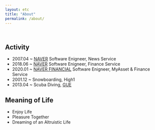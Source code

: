 ```yaml
---
layout: etc
title: "About"
permalink: /about/
---
```

<center><img src="{{ '/assets/lion.jpg' | prepend: site.baseurl }}" alt="" style="margin-top:15px"></center>
<p class="intro"></p>
<h2>Activity</h2>
<ul>
  <li>2007.04 ~ <a href="https://www.navercorp.com" target="_blank">NAVER</a> Software Enigneer, News Service</li>
  <li>2018.06 ~ <a href="https://www.navercorp.com" target="_blank">NAVER</a> Software Enigneer, Finance Service</li>
  <li>2020.01 ~ <a href="https://www.naverfincorp.com/main" target="_blank">NAVER FINANCIAL</a> Software Enigneer, MyAsset & Finance Service</li>
  <li>2001.12 ~ Snowboarding, High1</li>
  <li>2013.04 ~ Scuba Diving, <a href="https://www.gue.com" target="_blank">GUE</a></li>
</ul>
<h2>Meaning of Life</h2>
<ul>
	<li>Enjoy Life</li>
	<li>Pleasure Together</li>
  <li>Dreaming of an Altruistic Life</li>
</ul>
